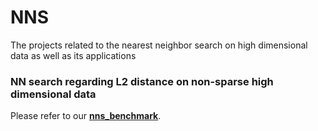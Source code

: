 # NNS
The projects related to the nearest neighbor search on high dimensional data as well as its applications 

### NN search regarding L2 distance on non-sparse high dimensional data 
Please refer to our [**nns_benchmark**](https://github.com/DBWangGroupUNSW/nns_benchmark).

